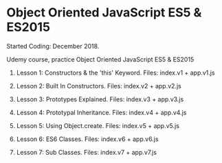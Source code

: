 # Object Oriented JavaScript ES5 & ES2015

Started Coding: December 2018.

Udemy course, practice Object Oriented JavaScript ES5 & ES2015

1. Lesson 1:
Constructors & the 'this' Keyword.
Files: index.v1 + app.v1.js

2. Lesson 2:
Built In Constructors. 
Files: index.v2 + app.v2.js

3. Lesson 3: 
Prototypes Explained.
Files: index.v3 + app.v3.js

4. Lesson 4:
Prototypal Inheritance.
Files: index.v4 + app.v4.js

5. Lesson 5:
Using Object.create.
Files: index.v5 + app.v5.js

6. Lesson 6:
ES6 Classes.
Files: index.v6 + app.v6.js

7. Lesson 7:
Sub Classes.
Files: index.v7 + app.v7.js
